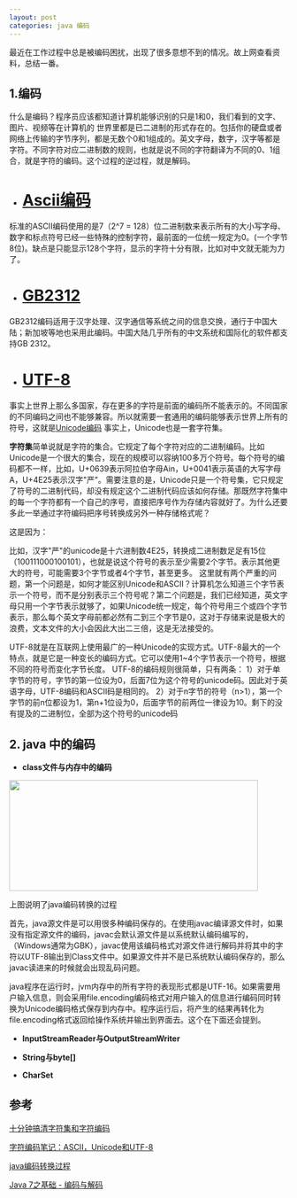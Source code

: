 ```yaml
---
layout: post
categories: java 编码
---
```


最近在工作过程中总是被编码困扰，出现了很多意想不到的情况。故上网查看资料，总结一番。

## 1.编码
什么是编码？程序员应该都知道计算机能够识别的只是1和0，我们看到的文字、图片、视频等在计算机的 世界里都是已二进制的形式存在的。包括你的硬盘或者网络上传输的字节序列，都是无数个0和1组成的。英文字母，数字，汉字等都是字符。不同字符对应二进制数的规则，也就是说不同的字符翻译为不同的0、1组合，就是字符的编码。这个过程的逆过程，就是解码。

- # **[Ascii编码](http://baike.baidu.com/view/15482.htm?fromtitle=ascii%E7%A0%81&fromid=99077&type=syn)**

标准的ASCII编码使用的是7（2^7 = 128）位二进制数来表示所有的大小写字母、数字和标点符号已经一些特殊的控制字符，最前面的一位统一规定为0。(一个字节8位)。缺点是只能显示128个字符，显示的字符十分有限，比如对中文就无能为力了。

- # **[GB2312](http://baike.baidu.com/view/443268.htm?fromtitle=GB2312&fromid=483170&type=syn)**

GB2312编码适用于汉字处理、汉字通信等系统之间的信息交换，通行于中国大陆；新加坡等地也采用此编码。中国大陆几乎所有的中文系统和国际化的软件都支持GB 2312。

- # **[UTF-8](http://baike.baidu.com/view/25412.htm)**

事实上世界上那么多国家，存在更多的字符是前面的编码所不能表示的。不同国家的不同编码之间也不能够兼容。所以就需要一套通用的编码能够表示世界上所有的符号，这就是[Unicode编码](http://baike.baidu.com/item/unicode)
事实上，Unicode也是一套字符集。

**字符集**简单说就是字符的集合。它规定了每个字符对应的二进制编码。比如Unicode是一个很大的集合，现在的规模可以容纳100多万个符号。每个符号的编码都不一样，比如，U+0639表示阿拉伯字母Ain，U+0041表示英语的大写字母A，U+4E25表示汉字"严"。需要注意的是，Unicode只是一个符号集，它只规定了符号的二进制代码，却没有规定这个二进制代码应该如何存储。那既然字符集中的每一个字符都有一个自己的序号，直接把序号作为存储内容就好了。为什么还要多此一举通过字符编码把序号转换成另外一种存储格式呢？

这是因为：

比如，汉字"严"的unicode是十六进制数4E25，转换成二进制数足足有15位（100111000100101），也就是说这个符号的表示至少需要2个字节。表示其他更大的符号，可能需要3个字节或者4个字节，甚至更多。
这里就有两个严重的问题，第一个问题是，如何才能区别Unicode和ASCII？计算机怎么知道三个字节表示一个符号，而不是分别表示三个符号呢？第二个问题是，我们已经知道，英文字母只用一个字节表示就够了，如果Unicode统一规定，每个符号用三个或四个字节表示，那么每个英文字母前都必然有二到三个字节是0，这对于存储来说是极大的浪费，文本文件的大小会因此大出二三倍，这是无法接受的。


UTF-8就是在互联网上使用最广的一种Unicode的实现方式。UTF-8最大的一个特点，就是它是一种变长的编码方式。它可以使用1~4个字节表示一个符号，根据不同的符号而变化字节长度。 UTF-8的编码规则很简单，只有两条： 1）对于单字节的符号，字节的第一位设为0，后面7位为这个符号的unicode码。因此对于英语字母，UTF-8编码和ASCII码是相同的。 2）对于n字节的符号（n>1），第一个字节的前n位都设为1，第n+1位设为0，后面字节的前两位一律设为10。剩下的没有提及的二进制位，全部为这个符号的unicode码

## 2. java 中的编码

- **class文件与内存中的编码**

<img src="https://pic1.zhimg.com/06f92a704648562fd9604962133924f4_b.jpg" width="450" height="200"  /> 

上图说明了java编码转换的过程

首先，java源文件是可以用很多种编码保存的。在使用javac编译源文件时，如果没有指定源文件的编码，javac会默认源文件是以系统默认编码编写的，（Windows通常为GBK），javac使用该编码格式对源文件进行解码并将其中的字符以UTF-8输出到Class文件中。如果源文件并不是已系统默认编码保存的，那么javac读进来的时候就会出现乱码问题。

java程序在运行时，jvm内存中的所有字符的表现形式都是UTF-16。如果需要用户输入信息，则会采用file.encoding编码格式对用户输入的信息进行编码同时转换为Unicode编码格式保存到内存中。程序运行后，将产生的结果再转化为file.encoding格式返回给操作系统并输出到界面去。这个在下面还会提到。

- **InputStreamReader与OutputStreamWriter**

- **String与byte[]**

- **CharSet**


## 参考

[十分钟搞清字符集和字符编码](http://cenalulu.github.io/linux/character-encoding/)

[字符编码笔记：ASCII，Unicode和UTF-8](http://www.ruanyifeng.com/blog/2007/10/ascii_unicode_and_utf-8.html)

[java编码转换过程](http://wiki.jikexueyuan.com/project/java-chinese-garbled-solution/java-code-conversion-process.html)

[Java 7之基础 - 编码与解码](http://blog.csdn.net/mazhimazh/article/details/19327421)